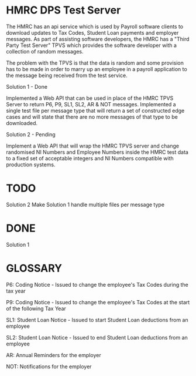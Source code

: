 # HMRC DPS Test Server

The HMRC has an api service which is used by Payroll software clients to download updates to Tax Codes, Student Loan payments and employer messages.  As part of assisting software developers, the HMRC has a "Third Party Test Server" TPVS which provides the software developer with a collection of random messages.

The problem with the TPVS is that the data is random and some provision has to be made in order to marry up an employee in a payroll application to the message being received from the test service.

Solution 1 - Done

Implemented a Web API that can be used in place of the HMRC TPVS Server to return P6, P9, SL1, SL2, AR & NOT messages.
Implemented a single test file per message type that will return a set of constructed edge cases and will state that there are no more messages of that type to be downloaded.

Solution 2 - Pending

Implement a Web API that will wrap the HMRC TPVS server and change randomised NI Numbers and Employee Numbers inside the HMRC test data to a fixed set of acceptable integers and NI Numbers compatible with production systems.

# TODO

Solution 2
Make Solution 1 handle multiple files per message type

# DONE

Solution 1

# GLOSSARY

P6: Coding Notice - Issued to change the employee's Tax Codes during the tax year

P9: Coding Notice - Issued to change the employee's Tax Codes at the start of the following Tax Year

SL1: Student Loan Notice - Issued to start Student Loan deductions from an employee

SL2: Student Loan Notice - Issued to end Student Loan deductions from an employee

AR: Annual Reminders for the employer

NOT: Notifications for the employer 
